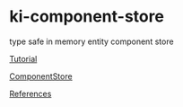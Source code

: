 # ki-component-store
type safe in memory entity component store

[Tutorial](./test/Kyarigwo/TutorialTest.md)

[ComponentStore](./src/Kyarigwo/ComponentStore.md)

[References](http://mpickering.github.io/posts/2014-12-20-closed-type-family-data-types.html)
